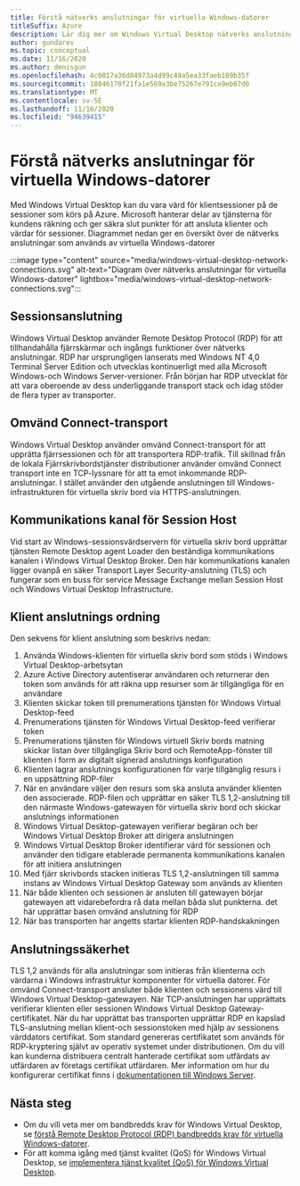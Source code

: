 ```yaml
---
title: Förstå nätverks anslutningar för virtuella Windows-datorer
titleSuffix: Azure
description: Lär dig mer om Windows Virtual Desktop nätverks anslutning
author: gundarev
ms.topic: conceptual
ms.date: 11/16/2020
ms.author: denisgun
ms.openlocfilehash: 4c0017a36d84973a4d99c49a5ea33faeb189b35f
ms.sourcegitcommit: 18046170f21fa1e569a3be75267e791ca9eb67d0
ms.translationtype: MT
ms.contentlocale: sv-SE
ms.lasthandoff: 11/16/2020
ms.locfileid: "94639415"
---
```

# <a name="understanding-windows-virtual-desktop-network-connectivity"></a>Förstå nätverks anslutningar för virtuella Windows-datorer

Med Windows Virtual Desktop kan du vara värd för klientsessioner på de sessioner som körs på Azure. Microsoft hanterar delar av tjänsterna för kundens räkning och ger säkra slut punkter för att ansluta klienter och värdar för sessioner. Diagrammet nedan ger en översikt över de nätverks anslutningar som används av virtuella Windows-datorer

:::image type="content" source="media/windows-virtual-desktop-network-connections.svg" alt-text="Diagram över nätverks anslutningar för virtuella Windows-datorer" lightbox="media/windows-virtual-desktop-network-connections.svg":::

## <a name="session-connectivity"></a>Sessionsanslutning

Windows Virtual Desktop använder Remote Desktop Protocol (RDP) för att tillhandahålla fjärrskärmar och ingångs funktioner över nätverks anslutningar. RDP har ursprungligen lanserats med Windows NT 4,0 Terminal Server Edition och utvecklas kontinuerligt med alla Microsoft Windows-och Windows Server-versioner. Från början har RDP utvecklat för att vara oberoende av dess underliggande transport stack och idag stöder de flera typer av transporter.

## <a name="reverse-connect-transport"></a>Omvänd Connect-transport

Windows Virtual Desktop använder omvänd Connect-transport för att upprätta fjärrsessionen och för att transportera RDP-trafik. Till skillnad från de lokala Fjärrskrivbordstjänster distributioner använder omvänd Connect transport inte en TCP-lyssnare för att ta emot inkommande RDP-anslutningar. I stället använder den utgående anslutningen till Windows-infrastrukturen för virtuella skriv bord via HTTPS-anslutningen.

## <a name="session-host-communication-channel"></a>Kommunikations kanal för Session Host

Vid start av Windows-sessionsvärdservern för virtuella skriv bord upprättar tjänsten Remote Desktop agent Loader den beständiga kommunikations kanalen i Windows Virtual Desktop Broker. Den här kommunikations kanalen ligger ovanpå en säker Transport Layer Security-anslutning (TLS) och fungerar som en buss för service Message Exchange mellan Session Host och Windows Virtual Desktop Infrastructure.

## <a name="client-connection-sequence"></a>Klient anslutnings ordning

Den sekvens för klient anslutning som beskrivs nedan:

1. Använda Windows-klienten för virtuella skriv bord som stöds i Windows Virtual Desktop-arbetsytan
2. Azure Active Directory autentiserar användaren och returnerar den token som används för att räkna upp resurser som är tillgängliga för en användare
3. Klienten skickar token till prenumerations tjänsten för Windows Virtual Desktop-feed
4. Prenumerations tjänsten för Windows Virtual Desktop-feed verifierar token
5. Prenumerations tjänsten för Windows virtuell Skriv bords matning skickar listan över tillgängliga Skriv bord och RemoteApp-fönster till klienten i form av digitalt signerad anslutnings konfiguration
6. Klienten lagrar anslutnings konfigurationen för varje tillgänglig resurs i en uppsättning RDP-filer
7. När en användare väljer den resurs som ska ansluta använder klienten den associerade. RDP-filen och upprättar en säker TLS 1,2-anslutning till den närmaste Windows-gatewayen för virtuella skriv bord och skickar anslutnings informationen
8. Windows Virtual Desktop-gatewayen verifierar begäran och ber Windows Virtual Desktop Broker att dirigera anslutningen
9. Windows Virtual Desktop Broker identifierar värd för sessionen och använder den tidigare etablerade permanenta kommunikations kanalen för att initiera anslutningen
10. Med fjärr skrivbords stacken initieras TLS 1,2-anslutningen till samma instans av Windows Virtual Desktop Gateway som används av klienten
11. När både klienten och sessionen är ansluten till gatewayen börjar gatewayen att vidarebefordra rå data mellan båda slut punkterna. det här upprättar basen omvänd anslutning för RDP
12. När bas transporten har angetts startar klienten RDP-handskakningen

## <a name="connection-security"></a>Anslutningssäkerhet

TLS 1,2 används för alla anslutningar som initieras från klienterna och värdarna i Windows infrastruktur komponenter för virtuella datorer.
För omvänd Connect-transport ansluter både klienten och sessionens värd till Windows Virtual Desktop-gatewayen. När TCP-anslutningen har upprättats verifierar klienten eller sessionen Windows Virtual Desktop Gateway-certifikatet.
När du har upprättat bas transporten upprättar RDP en kapslad TLS-anslutning mellan klient-och sessionstoken med hjälp av sessionens värddators certifikat. Som standard genereras certifikatet som används för RDP-kryptering självt av operativ systemet under distributionen. Om du vill kan kunderna distribuera centralt hanterade certifikat som utfärdats av utfärdaren av företags certifikat utfärdaren. Mer information om hur du konfigurerar certifikat finns i [dokumentationen till Windows Server](/troubleshoot/windows-server/remote/remote-desktop-listener-certificate-configurations).

## <a name="next-steps"></a>Nästa steg

* Om du vill veta mer om bandbredds krav för Windows Virtual Desktop, se [förstå Remote Desktop Protocol (RDP) bandbredds krav för virtuella Windows-datorer](rdp-bandwidth.md).
* För att komma igång med tjänst kvalitet (QoS) för Windows Virtual Desktop, se [implementera tjänst kvalitet (QoS) för Windows Virtual Desktop](rdp-quality-of-service-qos.md).
